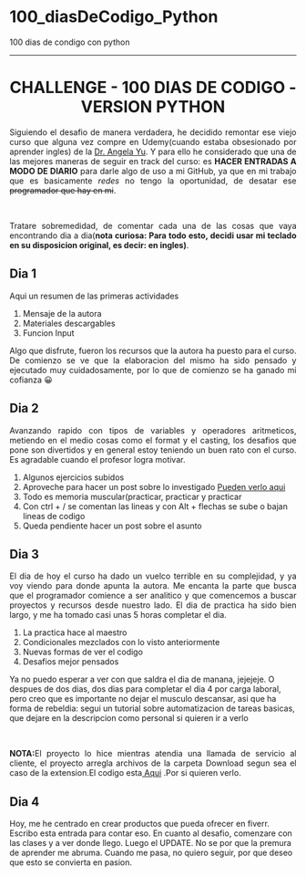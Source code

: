 # 100_diasDeCodigo_Python
100 dias de condigo con python
*************************************************************************************************************************************************************************
<h1 align=center>CHALLENGE - 100 DIAS DE CODIGO - VERSION PYTHON</h1>
<p align=justify> Siguiendo el desafio de manera verdadera, he decidido remontar ese viejo curso que alguna vez compre en Udemy(cuando estaba obsesionado por aprender ingles) de la <a href="https://100daysofpython.dev/">Dr. Angela Yu</a>. Y para ello he considerado que una de las mejores maneras de seguir en track del curso: es <strong>HACER ENTRADAS A MODO DE DIARIO</strong> para darle algo de uso a mi GitHub, ya que en mi trabajo que es basicamente <i>redes</i> no tengo la oportunidad, de desatar ese <s> programador que hay en mi</s>.</p><br><p align=justify>Tratare sobremedidad, de comentar cada una de las cosas que vaya encontrando dia a dia(<strong>nota curiosa: Para todo esto, decidi usar mi teclado en su disposicion original, es decir: en ingles)</strong>.<br>
<H2>Dia 1</h2><p align=justify>Aqui un resumen de las primeras actividades</p> 
<ol>
  <li>Mensaje de la autora</li>
  <li>Materiales descargables</li>
  <li>Funcion Input</li>
</ol>
<p align=justify>Algo que disfrute, fueron los recursos que la autora ha puesto para el curso. De comienzo se ve que la elaboracion del mismo ha sido pensado y ejecutado muy cuidadosamente, por lo que de comienzo se ha ganado mi cofianza &#128512;</p>
<h2>Dia 2</h2>
<p align=justify>Avanzando rapido con tipos de variables y operadores aritmeticos, metiendo en el medio cosas como el format y el casting, los desafios que pone son divertidos y en general estoy teniendo un buen rato con el curso. Es agradable cuando el profesor logra motivar.</p>
<ol>
  <li>Algunos ejercicios subidos</li>
  <li>Aproveche para hacer un post sobre lo investigado <a href="https://danielbenites.com/como-extraer-numeros-de-un-string-en-python/">Pueden verlo aqui</a></li>
  <li>Todo es memoria muscular(practicar, practicar y practicar</li>
  <li>Con ctrl + / se comentan las lineas y con Alt + flechas se sube o bajan lineas de codigo</li>
  <li>Queda pendiente hacer un post sobre el asunto</li></ol>
  <h2>Dia 3</h2>
  <p align=justify>El dia de hoy el curso ha dado un vuelco terrible en su complejidad, y ya voy viendo para donde apunta la autora. Me encanta la parte que busca que el programador comience a ser analitico y que comencemos a buscar proyectos y recursos desde nuestro lado. El dia de practica ha sido bien largo, y me ha tomado casi unas 5 horas completar el dia.</p>
  <ol>
    <li>La practica hace al maestro</li>
    <li>Condicionales mezclados con lo visto anteriormente</li>
    <li>Nuevas formas de ver el codigo</li>
    <li>Desafios mejor pensados</li>
  </ol><p allign=justify>Ya no puedo esperar a ver con que saldra el dia de manana, jejejeje. O despues de dos dias, dos dias para completar el dia 4 por carga laboral, pero creo que es importante no dejar el musculo descansar, asi que ha forma de rebeldia: segui un tutorial sobre automatizacion de tareas basicas, que dejare en la descripcion como personal si quieren ir a verlo</p><br><p align=justify><strong>NOTA:</strong>El proyecto lo hice mientras atendia una llamada de servicio al cliente, el proyecto arregla archivos de la carpeta Download segun sea el caso de la extension.El codigo esta<a href="https://github.com/dbenitesi/100_diasDeCodigo_Python/blob/main/004_day_perso.py"> Aqui</a> .Por si quieren verlo.</p>
<h2>Dia 4</h2>
<a align=justify>Hoy, me he centrado en crear productos que pueda ofrecer en fiverr. Escribo esta entrada para contar eso. En cuanto al desafio, comenzare con las clases y a ver donde llego. Luego el UPDATE. No se por que la premura de aprender me abruma. Cuando me pasa, no quiero seguir, por que deseo que esto se convierta en pasion.</a>
